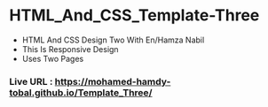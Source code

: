 # HTML_And_CSS_Template-Three
- HTML And CSS Design Two With En/Hamza Nabil
- This Is Responsive Design
- Uses Two Pages

### Live URL : https://mohamed-hamdy-tobal.github.io/Template_Three/
